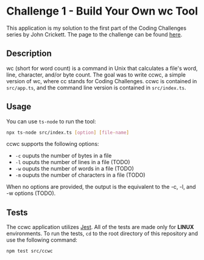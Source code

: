 # Challenge 1 - Build Your Own wc Tool

This application is my solution to the first part of the Coding Challenges series by John Crickett. The page to the challenge can be found [here](https://codingchallenges.fyi/challenges/challenge-wc).

## Description

wc (short for word count) is a command in Unix that calculates a file's word, line, character, and/or byte count. The goal was to write ccwc, a simple version of wc, where cc stands for Coding Challenges. ccwc is contained in `src/app.ts`, and the command line version is contained in `src/index.ts`.

## Usage

You can use `ts-node` to run the tool:

```bash
npx ts-node src/index.ts [option] [file-name]
```

ccwc supports the following options:

- `-c` ouputs the number of bytes in a file
- `-l` ouputs the number of lines in a file (TODO)
- `-w` ouputs the number of words in a file (TODO)
- `-m` ouputs the number of characters in a file (TODO)

When no options are provided, the output is the equivalent to the -c, -l, and -w options (TODO).

## Tests

The ccwc application utilizes [Jest](https://jestjs.io/). All of the tests are made only for **LINUX** environments. To run the tests, `cd` to the root directory of this repository and use the following command:

```bash
npm test src/ccwc
```
